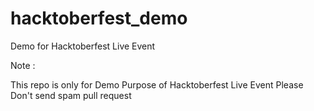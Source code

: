 # hacktoberfest_demo
Demo for Hacktoberfest Live Event

Note :

This repo is only for Demo Purpose of Hacktoberfest Live Event
Please Don't send spam pull request 
